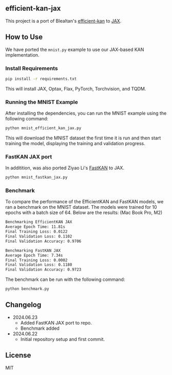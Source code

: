 ## efficient-kan-jax

This project is a port of Blealtan's [efficient-kan](https://github.com/Blealtan/efficient-kan) to [JAX](https://github.com/google/jax).

## How to Use

We have ported the `mnist.py` example to use our JAX-based KAN implementation.

### Install Requirements

```bash
pip install -r requirements.txt
```

This will install JAX, Optax, Flax, PyTorch, Torchvision, and TQDM.

### Running the MNIST Example

After installing the dependencies, you can run the MNIST example using the following command:

```bash
python mnist_efficient_kan_jax.py
```

This will download the MNIST dataset the first time it is run and then start training the model, displaying the training and validation progress.

### FastKAN JAX port

In additition, was also ported Ziyao Li's [FastKAN](https://github.com/ZiyaoLi/fast-kan) to JAX.

```bash
python mnist_fastkan_jax.py
```

### Benchmark

To compare the performance of the EfficientKAN and FastKAN models, we ran a benchmark on the MNIST dataset. The models were trained for 10 epochs with a batch size of 64. Below are the results: (Mac Book Pro, M2)

```bash
Benchmarking EfficientKAN JAX
Average Epoch Time: 11.81s
Final Training Loss: 0.0122
Final Validation Loss: 0.1102
Final Validation Accuracy: 0.9706

Benchmarking FastKAN JAX
Average Epoch Time: 7.34s
Final Training Loss: 0.0002
Final Validation Loss: 0.1180
Final Validation Accuracy: 0.9723
```

The benchmark can be run with the following command:

```bash
python benchmark.py
```

## Changelog

* 2024.06.23
  * Added FastKAN JAX port to repo.
  * Benchmark added
* 2024.06.22
  * Initial repository setup and first commit.

## License

MIT
